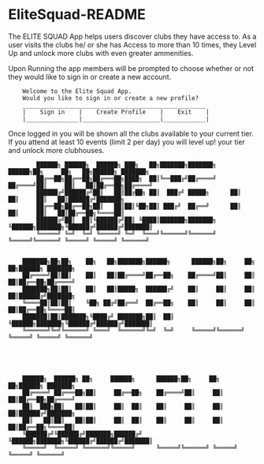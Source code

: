 # EliteSquad-README

The ELITE SQUAD App helps users discover clubs they have access to. As a user visits the clubs he/ or she has Access to more than 10 times, they Level Up and unlock more clubs with even greater ammenities. 

Upon Running the app members will be prompted to choose whether or not they would like to sign in or create a new account.


        Welcome to the Elite Squad App.          
        Would you like to sign in or create a new profile? 
        ____________________________________________________
        |    Sign in    |    Create Profile    |    Exit    |
        |_______________|______________________|____________|
   
Once logged in you will be shown all the clubs available to your current tier.
If you attend at least 10 events (limit 2 per day) you will level up! your tier and unlock more clubhouses.






            ██████╗ ██████╗  ██████╗ ███╗   ██╗███████╗███████╗     ██████╗██╗     ██╗   ██╗██████╗ ███████╗
            ██╔══██╗██╔══██╗██╔═══██╗████╗  ██║╚══███╔╝██╔════╝    ██╔════╝██║     ██║   ██║██╔══██╗██╔════╝
            ██████╔╝██████╔╝██║   ██║██╔██╗ ██║  ███╔╝ █████╗      ██║     ██║     ██║   ██║██████╔╝███████╗
            ██╔══██╗██╔══██╗██║   ██║██║╚██╗██║ ███╔╝  ██╔══╝      ██║     ██║     ██║   ██║██╔══██╗╚════██║
            ██████╔╝██║  ██║╚██████╔╝██║ ╚████║███████╗███████╗    ╚██████╗███████╗╚██████╔╝██████╔╝███████║
            ╚═════╝ ╚═╝  ╚═╝ ╚═════╝ ╚═╝  ╚═══╝╚══════╝╚══════╝     ╚═════╝╚══════╝ ╚═════╝ ╚═════╝ ╚══════╝


        ███████╗██╗██╗    ██╗   ██╗███████╗██████╗      ██████╗██╗     ██╗   ██╗██████╗ ███████╗
        ██╔════╝██║██║    ██║   ██║██╔════╝██╔══██╗    ██╔════╝██║     ██║   ██║██╔══██╗██╔════╝
        ███████╗██║██║    ██║   ██║█████╗  ██████╔╝    ██║     ██║     ██║   ██║██████╔╝███████╗
        ╚════██║██║██║    ╚██╗ ██╔╝██╔══╝  ██╔══██╗    ██║     ██║     ██║   ██║██╔══██╗╚════██║
        ███████║██║███████╗╚████╔╝ ███████╗██║  ██║    ╚██████╗███████╗╚██████╔╝██████╔╝███████║
        ╚══════╝╚═╝╚══════╝ ╚═══╝  ╚══════╝╚═╝  ╚═╝     ╚═════╝╚══════╝ ╚═════╝ ╚═════╝ ╚══════╝





        ██████╗  ██████╗ ██╗     ██████╗      ██████╗██╗     ██╗   ██╗██████╗ ███████╗
        ██╔════╝ ██╔═══██╗██║     ██╔══██╗    ██╔════╝██║     ██║   ██║██╔══██╗██╔════╝
        ██║  ███╗██║   ██║██║     ██║  ██║    ██║     ██║     ██║   ██║██████╔╝███████╗
        ██║   ██║██║   ██║██║     ██║  ██║    ██║     ██║     ██║   ██║██╔══██╗╚════██║
        ╚██████╔╝╚██████╔╝███████╗██████╔╝    ╚██████╗███████╗╚██████╔╝██████╔╝███████║
        ╚═════╝  ╚═════╝ ╚══════╝╚═════╝      ╚═════╝╚══════╝ ╚═════╝ ╚═════╝ ╚══════╝
                                                                                    
